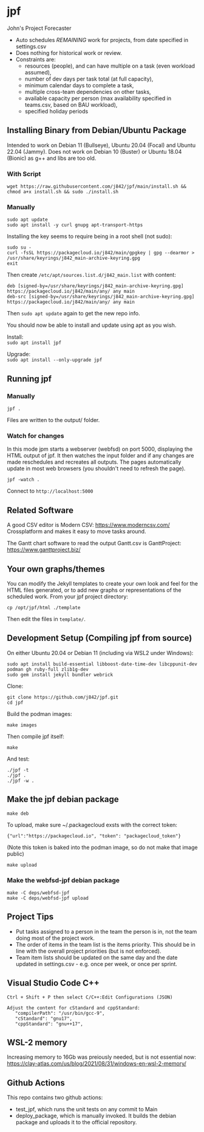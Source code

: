 # jpf

John's Project Forecaster

- Auto schedules *REMAINING* work for projects, from date specified in settings.csv
- Does nothing for historical work or review.
- Constraints are:
   - resources (people), and can have multiple on a task (even workload assumed),
   - number of dev days per task total (at full capacity),
   - minimum calendar days to complete a task,
   - multiple cross-team dependencies on other tasks,
   - available capacity per person (max availability specified in teams.csv, based on BAU workload),
   - specified holiday periods

## Installing Binary from Debian/Ubuntu Package


Intended to work on Debian 11 (Bullseye), Ubuntu 20.04 (Focal) and Ubuntu 22.04 (Jammy). Does not work on Debian 10 (Buster) or Ubuntu 18.04 (Bionic) as g++ and libs are too old.

### With Script

```
wget https://raw.githubusercontent.com/j842/jpf/main/install.sh && chmod a+x install.sh && sudo ./install.sh
```

### Manually

```
sudo apt update
sudo apt install -y curl gnupg apt-transport-https
```

Installing the key seems to require being in a root shell (not sudo):
```
sudo su -
curl -fsSL https://packagecloud.io/j842/main/gpgkey | gpg --dearmor > /usr/share/keyrings/j842_main-archive-keyring.gpg
exit
```

Then create `/etc/apt/sources.list.d/j842_main.list` with content:
```
deb [signed-by=/usr/share/keyrings/j842_main-archive-keyring.gpg] https://packagecloud.io/j842/main/any/ any main
deb-src [signed-by=/usr/share/keyrings/j842_main-archive-keyring.gpg] https://packagecloud.io/j842/main/any/ any main
```
Then `sudo apt update` again to get the new repo info.

You should now be able to install and update using apt as you wish.  
  
Install:  
`sudo apt install jpf`  
  
Upgrade:  
`sudo apt install --only-upgrade jpf`



## Running jpf

### Manually

`jpf .`

Files are written to the output/ folder.

### Watch for changes

In this mode jpm starts a webserver (webfsd) on port 5000, displaying the HTML output of jpf. 
It then watches the input folder and if any changes are made reschedules and recreates all outputs.
The pages automatically update in most web browsers (you shouldn't need to refresh the page).

```
jpf -watch .
```

Connect to `http://localhost:5000`

## Related Software

A good CSV editor is Modern CSV:  https://www.moderncsv.com/
Crossplatform and makes it easy to move tasks around.

The Gantt chart software to read the output Gantt.csv is GanttProject:
https://www.ganttproject.biz/


## Your own graphs/themes

You can modify the Jekyll templates to create your own look and feel for the HTML files generated, or to add new graphs or representations of the scheduled work. From your jpf project directory:

```
cp /opt/jpf/html ./template
```

Then edit the files in `template/`.

## Development Setup (Compiling jpf from source)

On either Ubuntu 20.04 or Debian 11 (including via WSL2 under Windows):
```
sudo apt install build-essential libboost-date-time-dev libcppunit-dev podman gh ruby-full zlib1g-dev
sudo gem install jekyll bundler webrick
```

Clone:
```
git clone https://github.com/j842/jpf.git
cd jpf
```

Build the podman images:
```
make images
```

Then compile jpf itself:
```
make
```
And test:

```
./jpf -t
./jpf .
./jpf -w .
```

## Make the jpf debian package
```
make deb
```

To upload, make sure ~/.packagecloud exsts with the correct token:
```
{"url":"https://packagecloud.io", "token": "packagecloud_token"}
```
(Note this token is baked into the podman image, so do not make that image public)
```
make upload
```

### Make the webfsd-jpf debian package

```
make -C deps/webfsd-jpf
make -C deps/webfsd-jpf upload
```


## Project Tips

- Put tasks assigned to a person in the team the person is in, not the team doing most of the project work.
- The order of items in the team list is the items priority. This should be in line with the overall project priorities (but is not enforced).
- Team item lists should be updated on the same day and the date updated in settings.csv - e.g. once per week, or once per sprint.



## Visual Studio Code C++
```
Ctrl + Shift + P then select C/C++:Edit Configurations (JSON)

Adjust the content for cStandard and cppStandard:
   "compilerPath": "/usr/bin/gcc-9",
   "cStandard": "gnu17",
   "cppStandard": "gnu++17",
```

## WSL-2 memory
Increasing memory to 16Gb was preiously needed, but is not essential now:   
https://clay-atlas.com/us/blog/2021/08/31/windows-en-wsl-2-memory/


## Github Actions

This repo contains two github actions:

- test_jpf, which runs the unit tests on any commit to Main
- deploy_package, which is manually invoked. It builds the debian package and uploads it to the official repository. 
